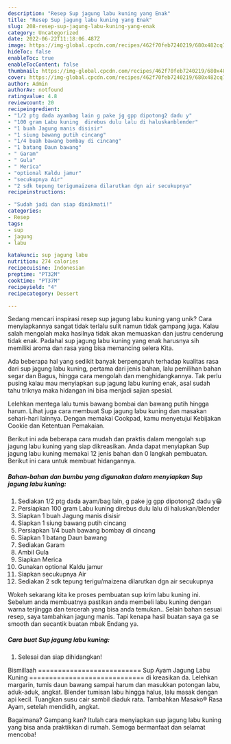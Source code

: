 ```yaml
---
description: "Resep Sup jagung labu kuning yang Enak"
title: "Resep Sup jagung labu kuning yang Enak"
slug: 208-resep-sup-jagung-labu-kuning-yang-enak
category: Uncategorized
date: 2022-06-22T11:18:06.487Z
image: https://img-global.cpcdn.com/recipes/462f70feb7240219/680x482cq70/sup-jagung-labu-kuning-foto-resep-utama.jpg
hideToc: false
enableToc: true
enableTocContent: false
thumbnail: https://img-global.cpcdn.com/recipes/462f70feb7240219/680x482cq70/sup-jagung-labu-kuning-foto-resep-utama.jpg
cover: https://img-global.cpcdn.com/recipes/462f70feb7240219/680x482cq70/sup-jagung-labu-kuning-foto-resep-utama.jpg
author: Admin
authorAv: notfound
ratingvalue: 4.8
reviewcount: 20
recipeingredient:
- "1/2 ptg dada ayambag lain g pake jg gpp dipotong2 dadu y"
- "100 gram Labu kuning  direbus dulu lalu di haluskanblender"
- "1 buah Jagung manis disisir"
- "1 siung bawang putih cincang"
- "1/4 buah bawang bombay di cincang"
- "1 batang Daun bawang"
- " Garam"
- " Gula"
- " Merica"
- "optional Kaldu jamur"
- "secukupnya Air"
- "2 sdk tepung terigumaizena dilarutkan dgn air secukupnya"
recipeinstructions:

- "Sudah jadi dan siap dinikmati!"
categories:
- Resep
tags:
- sup
- jagung
- labu

katakunci: sup jagung labu 
nutrition: 274 calories
recipecuisine: Indonesian
preptime: "PT32M"
cooktime: "PT37M"
recipeyield: "4"
recipecategory: Dessert

---
```





Sedang mencari inspirasi resep sup jagung labu kuning yang unik? Cara menyiapkannya sangat tidak terlalu sulit namun tidak gampang juga. Kalau salah mengolah maka hasilnya tidak akan memuaskan dan justru cenderung tidak enak. Padahal sup jagung labu kuning yang enak harusnya sih memiliki aroma dan rasa yang bisa memancing selera Kita.





Ada beberapa hal yang sedikit banyak berpengaruh terhadap kualitas rasa dari sup jagung labu kuning, pertama dari jenis bahan, lalu pemilihan bahan segar dan Bagus, hingga cara mengolah dan menghidangkannya. Tak perlu pusing kalau mau menyiapkan sup jagung labu kuning enak,      asal sudah tahu triknya maka hidangan ini bisa menjadi sajian spesial.














Lelehkan mentega lalu tumis bawang bombai dan bawang putih hingga harum. Lihat juga cara membuat Sup jagung labu kuning dan masakan sehari-hari lainnya. Dengan memakai Cookpad, kamu menyetujui Kebijakan Cookie dan Ketentuan Pemakaian.






Berikut ini ada beberapa cara mudah dan praktis dalam mengolah sup jagung labu kuning yang siap dikreasikan. Anda dapat menyiapkan Sup jagung labu kuning memakai 12 jenis bahan dan 0 langkah pembuatan. Berikut ini cara untuk membuat hidangannya.

<!--inarticleads1-->

##### Bahan-bahan dan bumbu yang digunakan dalam menyiapkan Sup jagung labu kuning:

1. Sediakan 1/2 ptg dada ayam/bag lain, g pake jg gpp dipotong2 dadu y😁
1. Persiapkan 100 gram Labu kuning  direbus dulu lalu di haluskan/blender
1. Siapkan 1 buah Jagung manis disisir
1. Siapkan 1 siung bawang putih cincang
1. Persiapkan 1/4 buah bawang bombay di cincang
1. Siapkan 1 batang Daun bawang
1. Sediakan  Garam
1. Ambil  Gula
1. Siapkan  Merica
1. Gunakan optional Kaldu jamur
1. Siapkan secukupnya Air
1. Sediakan 2 sdk tepung terigu/maizena dilarutkan dgn air secukupnya


Wokeh sekarang kita ke proses pembuatan sup krim labu kuning ini. Sebelum anda membuatnya pastikan anda membeli labu kuning dengan warna terjingga dan tercerah yang bisa anda temukan.. Selain bahan sesuai resep, saya tambahkan jagung manis. Tapi kenapa hasil buatan saya ga se smooth dan secantik buatan mbak Endang ya. 

<!--inarticleads2-->

##### Cara buat Sup jagung labu kuning:


1. Selesai dan siap dihidangkan!

Bismillaah ========================== Sup Ayam Jagung Labu Kuning ============================= di kreasikan da. Lelehkan margarin, tumis daun bawang sampai harum dan masukkan potongan labu, aduk-aduk, angkat. Blender tumisan labu hingga halus, lalu masak dengan api kecil. Tuangkan susu cair sambil diaduk rata. Tambahkan Masako® Rasa Ayam, setelah mendidih, angkat. 

Bagaimana? Gampang kan? Itulah cara menyiapkan sup jagung labu kuning yang bisa anda praktikkan di rumah. Semoga bermanfaat dan selamat mencoba!
